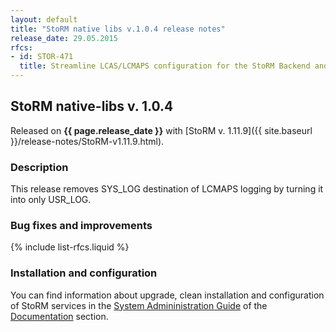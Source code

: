 ```yaml
---
layout: default
title: "StoRM native libs v.1.0.4 release notes"
release_date: 29.05.2015
rfcs:
- id: STOR-471
  title: Streamline LCAS/LCMAPS configuration for the StoRM Backend and gridftp
---
```


## StoRM native-libs v. 1.0.4

Released on **{{ page.release_date }}** with [StoRM v. 1.11.9]({{ site.baseurl }}/release-notes/StoRM-v1.11.9.html).

### Description

This release removes SYS\_LOG destination of LCMAPS logging by turning it into only USR\_LOG.

### Bug fixes and improvements

{% include list-rfcs.liquid %}

### Installation and configuration

You can find information about upgrade, clean installation and configuration of
StoRM services in the [System Admininistration Guide][storm-sysadmin-guide] of
the [Documentation][storm-documentation] section.

[storm-documentation]: {{site.baseurl}}/documentation.html
[storm-sysadmin-guide]: {{site.baseurl}}/documentation/sysadmin-guide/1.11.9
